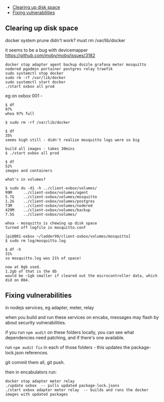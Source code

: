 - [Clearing up disk space](#clearing-up-disk-space)
- [Fixing vulnerabilities](#fixing-vulnerabilities)

## Clearing up disk space

docker system prune didn't work? must rm /var/lib/docker

it seems to be a bug with devicemapper
https://github.com/moby/moby/issues/3182

    docker stop adapter agent backup dozzle grafana meter mosquitto nodered pgadmin portainer postgres relay traefik
    sudo systemctl stop docker
    sudo rm -rf /var/lib/docker
    sudo systemctl start docker
    ./start oxbox all prod

eg on oxbox 001 - 

    $ df
    97%
    whoa 97% full

    $ sudo rm -rf /var/lib/docker

    $ df
    35%
    seems high still - didn't realize mosquitto logs were so big

    build all images - takes 30mins
    $ ./start oxbox all prod

    $ df
    52%
    images and containers

    what's in volumes?

    $ sudo du -d1 -h ../client-oxbox/volumes/
    99M     ../client-oxbox/volumes/agent
    5.7G    ../client-oxbox/volumes/mosquitto
    1.2G    ../client-oxbox/volumes/postgres
    73M     ../client-oxbox/volumes/nodered
    429M    ../client-oxbox/volumes/backup
    7.5G    ../client-oxbox/volumes/

    whoa - mosquitto is chewing up disk space
    turned off logfile in mosquitto.conf

    [pi@001-oxbox ~/ladder99/client-oxbox/volumes/mosquitto]
    $ sudo rm log/mosquitto.log

    $ df -h
    31%
    so mosquitto.log was 21% of space!

    now at 8gb used. 
    1.2gb of that is the db
    would be ~1gb smaller if cleared out the microcontroller data, which did on 004. 


## Fixing vulnerabilities

in nodejs services, eg adapter, meter, relay

when you build and run these services on encabs, messages may flash by about security vulnerabilities. 

if you run `npm audit` on these folders locally, you can see what dependencies need patching, and if there's one available.

run `npm audit fix` in each of those folders - this updates the package-lock.json references.

git commit them all, git push.

then in encabulators run:

    docker stop adapter meter relay
    ./update oxbox  -- pulls updated package-lock.jsons
    ./start oxbox adapter meter relay  -- builds and runs the docker images with updated packages
